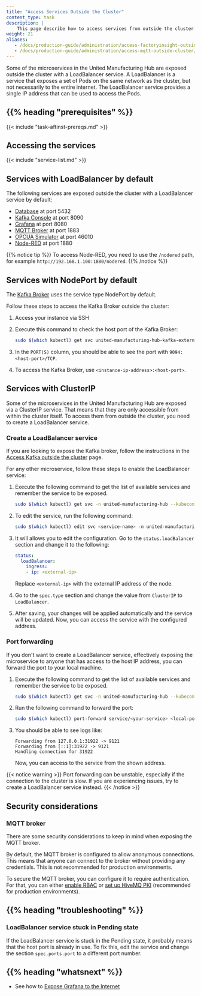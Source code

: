 ```yaml
---
title: "Access Services Outside the Cluster"
content_type: task
description: |
    This page describe how to access services from outside the cluster.
weight: 21
aliases:
   - /docs/production-guide/administration/access-factoryinsight-outside-cluster/
   - /docs/production-guide/administration/access-mqtt-outside-cluster/
---
```


<!-- overview -->

Some of the microservices in the United Manufacturing Hub are exposed outside
the cluster with a LoadBalancer service. A LoadBalancer is a service
that exposes a set of Pods on the same network as the cluster, but
not necessarily to the entire internet. The LoadBalancer service
provides a single IP address that can be used to access the Pods.

## {{% heading "prerequisites" %}}

{{< include "task-aftinst-prereqs.md" >}}

<!-- steps -->

## Accessing the services

{{< include "service-list.md" >}}

## Services with LoadBalancer by default

The following services are exposed outside the cluster with a LoadBalancer
service by default:

- [Database](/docs/reference/microservices/database/) at port 5432
- [Kafka Console](/docs/reference/microservices/kafka-console/) at port
  8090
- [Grafana](/docs/reference/microservices/grafana/) at port 8080
- [MQTT Broker](/docs/reference/microservices/mqtt-broker/) at port
  1883
- [OPCUA Simulator](/docs/reference/microservices/opcua-simulator/)
  at port 46010
- [Node-RED](/docs/reference/microservices/node-red/) at port 1880

{{% notice tip %}}
To access Node-RED, you need to use the `/nodered` path, for example
`http://192.168.1.100:1880/nodered`.
{{% /notice %}}

## Services with NodePort by default

The [Kafka Broker](/docs/reference/microservices/kafka-broker/) uses the service 
type NodePort by default. 

Follow these steps to access the Kafka Broker outside the cluster:

1. Access your instance via SSH
2. Execute this command to check the host port of the Kafka Broker:

   ```bash
   sudo $(which kubectl) get svc united-manufacturing-hub-kafka-external -n united-manufacturing-hub --kubeconfig /etc/rancher/k3s/k3s.yaml
   ```

3. In the `PORT(S)` column, you should be able to see the port with `9094:<host-port>/TCP`.
4. To access the Kafka Broker, use `<instance-ip-address>:<host-port>`.

## Services with ClusterIP

Some of the microservices in the United Manufacturing Hub are exposed via
a ClusterIP service. That means that they are only accessible from within the
cluster itself. To access them from outside the cluster, you need to create a
LoadBalancer service.

### Create a LoadBalancer service

If you are looking to expose the Kafka broker, follow the instructions in the
[Access Kafka outside the cluster](/docs/production-guide/administration/access-kafka-outside-cluster/)
page.

For any other microservice, follow these steps to enable the LoadBalancer service:

1. Execute the following command to get the list of available services and remember 
   the service to be exposed.
   ```bash
   sudo $(which kubectl) get svc -n united-manufacturing-hub --kubeconfig /etc/rancher/k3s/k3s.yaml
   ```
2. To edit the service, run the following command:
   ```bash
   sudo $(which kubectl) edit svc <service-name> -n united-manufacturing-hub --kubeconfig /etc/rancher/k3s/k3s.yaml
   ```
3. It will allows you to edit the configuration. Go to the `status.loadBalancer` 
   section and change it to the following:

   ```yaml
   status:
     loadBalancer:
       ingress:
       - ip: <external-ip>
   ```

   Replace `<external-ip>` with the external IP address of the node.
4. Go to the `spec.type` section and change the value from `ClusterIP` to
   `LoadBalancer`. 
5. After saving, your changes will be applied automatically and the service will 
   be updated. Now, you can access the service with the configured address.

### Port forwarding

If you don't want to create a LoadBalancer service, effectively exposing the
microservice to anyone that has access to the host IP address, you can forward 
the port to your local machine.

1. Execute the following command to get the list of available services and remember 
   the service to be exposed.
   ```bash
   sudo $(which kubectl) get svc -n united-manufacturing-hub --kubeconfig /etc/rancher/k3s/k3s.yaml
   ```
2. Run the following command to forward the port:
   ```bash
   sudo $(which kubectl) port-forward service/<your-service> <local-port>:<remote-port> -n united-manufacturing-hub --kubeconfig /etc/rancher/k3s/k3s.yaml
   ```
3. You should be able to see logs like:
   ```text
   Forwarding from 127.0.0.1:31922 -> 9121
   Forwarding from [::1]:31922 -> 9121
   Handling connection for 31922
   ```

   Now, you can access to the service from the shown address.

{{< notice warning >}}
Port forwarding can be unstable, especially if the connection to the cluster is
slow. If you are experiencing issues, try to create a LoadBalancer service
instead.
{{< /notice >}}

<!-- discussion -->

## Security considerations

### MQTT broker

There are some security considerations to keep in mind when exposing the MQTT 
broker.

By default, the MQTT broker is configured to allow anonymous connections. This
means that anyone can connect to the broker without providing any credentials.
This is not recommended for production environments.

To secure the MQTT broker, you can configure it to require authentication. For
that, you can either [enable RBAC](/docs/production-guide/security/enable-rbac-mqtt-broker/)
or [set up HiveMQ PKI](/docs/production-guide/security/setup-pki-mqtt-broker/) (recommended
for production environments).

## {{% heading "troubleshooting" %}}

### LoadBalancer service stuck in Pending state

If the LoadBalancer service is stuck in the Pending state, it probably means
that the host port is already in use. To fix this, edit the service and change
the section `spec.ports.port` to a different port number.

<!-- Optional section; add links to information related to this topic. -->
## {{% heading "whatsnext" %}}

- See how to [Expose Grafana to the Internet](/docs/production-guide/administration/expose-grafana-to-internet/)